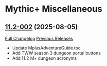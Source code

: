 # Mythic+ Miscellaneous

## [11.2-002](https://github.com/teelolws/MplusAG/tree/11.2-002) (2025-08-05)
[Full Changelog](https://github.com/teelolws/MplusAG/compare/11.2-001...11.2-002) [Previous Releases](https://github.com/teelolws/MplusAG/releases)

- Update MplusAdventureGuide.toc  
- Add TWW season 3 dungeon portal buttons  
- Add 11.2 M+ dungeon acronyms  
